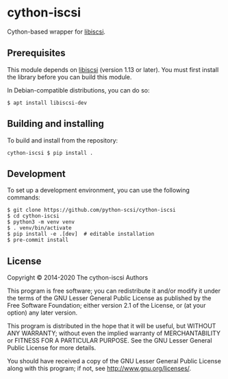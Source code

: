 # cython-iscsi

Cython-based wrapper for [libiscsi](https://github.com/sahlberg/libiscsi).

## Prerequisites

This module depends on [libiscsi](https://github.com/sahlberg/libiscsi) (version 1.13 or
later). You must first install the library before you can build this module.

In Debian-compatible distributions, you can do so:

    $ apt install libiscsi-dev

## Building and installing

To build and install from the repository:

    cython-iscsi $ pip install .

## Development

To set up a development environment, you can use the following commands:

```shell
$ git clone https://github.com/python-scsi/cython-iscsi
$ cd cython-iscsi
$ python3 -m venv venv
$ . venv/bin/activate
$ pip install -e .[dev]  # editable installation
$ pre-commit install
```

## License

Copyright © 2014-2020 The cython-iscsi Authors

This program is free software; you can redistribute it and/or modify
it under the terms of the GNU Lesser General Public License as published
by the Free Software Foundation; either version 2.1 of the License, or
(at your option) any later version.

This program is distributed in the hope that it will be useful,
but WITHOUT ANY WARRANTY; without even the implied warranty of
MERCHANTABILITY or FITNESS FOR A PARTICULAR PURPOSE. See the
GNU Lesser General Public License for more details.

You should have received a copy of the GNU Lesser General Public License
along with this program; if not, see <http://www.gnu.org/licenses/>.
